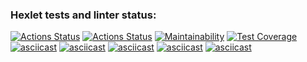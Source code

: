 ### Hexlet tests and linter status:
[![Actions Status](https://github.com/Wa11en/frontend-project-46/actions/workflows/hexlet-check.yml/badge.svg)](https://github.com/Wa11en/frontend-project-46/actions)
[![Actions Status](https://github.com/Wa11en/frontend-project-46/actions/workflows/nodejs.yml/badge.svg)](https://github.com/Wa11en/frontend-project-46/actions)
[![Maintainability](https://api.codeclimate.com/v1/badges/7b9e5e4276dc1a6e0627/maintainability)](https://codeclimate.com/github/Wa11en/frontend-project-46/maintainability)
[![Test Coverage](https://api.codeclimate.com/v1/badges/7b9e5e4276dc1a6e0627/test_coverage)](https://codeclimate.com/github/Wa11en/frontend-project-46/test_coverage)
[![asciicast](https://asciinema.org/a/aPoZS0igXWtkUijFDw9VeT8pR.svg)](https://asciinema.org/a/aPoZS0igXWtkUijFDw9VeT8pR)
[![asciicast](https://asciinema.org/a/ZRnVWaeGbHdgDKcVE3HXE8Muc.svg)](https://asciinema.org/a/ZRnVWaeGbHdgDKcVE3HXE8Muc)
[![asciicast](https://asciinema.org/a/ABeV8Mv2zc5gm9LAwbfOZmSis.svg)](https://asciinema.org/a/ABeV8Mv2zc5gm9LAwbfOZmSis)
[![asciicast](https://asciinema.org/a/DGStH1Cm1GkiWxIiejIjDYDOC.svg)](https://asciinema.org/a/DGStH1Cm1GkiWxIiejIjDYDOC)
[![asciicast](https://asciinema.org/a/zNvo5uCW4oUDRmKU9A6tG42x1.svg)](https://asciinema.org/a/zNvo5uCW4oUDRmKU9A6tG42x1)
